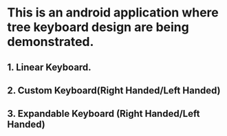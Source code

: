# This is an android application where tree keyboard design  are being demonstrated.
## 1. Linear Keyboard.
## 2. Custom Keyboard(Right Handed/Left Handed)
## 3. Expandable Keyboard (Right Handed/Left Handed)
